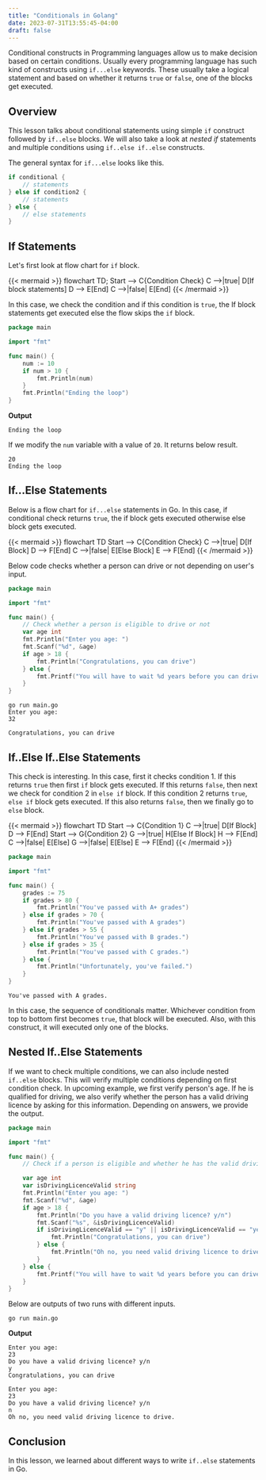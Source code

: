 ```yaml
---
title: "Conditionals in Golang"
date: 2023-07-31T13:55:45-04:00
draft: false
---
```


Conditional constructs in Programming languages allow us to make decision based on certain conditions. Usually every programming language has such kind of constructs using `if...else` keywords. These usually take a logical statement and based on whether it returns `true` or `false`, one of the blocks get executed.

<!--more-->
## Overview

This lesson talks about conditional statements using simple `if` construct followed by `if..else` blocks. We will also take a look at *nested if* statements and multiple conditions using `if..else if..else` constructs.

The general syntax for `if...else` looks like this.

```go
if conditional {
    // statements
} else if condition2 {
    // statements
} else {
    // else statements
}
```

## If Statements

Let's first look at flow chart for `if` block.

{{< mermaid >}}
flowchart TD;
    Start --> C{Condition Check}
    C -->|true| D[If block statements]
    D --> E[End]
    C -->|false| E[End]
{{< /mermaid >}}

In this case, we check the condition and if this condition is `true`, the If block statements get executed else the flow skips the `if` block.

```go
package main

import "fmt"

func main() {
	num := 10
	if num > 10 {
		fmt.Println(num)
	}
	fmt.Println("Ending the loop")
}
```

**Output**

```output{ lineNos=false }
Ending the loop
```

If we modify the `num` variable with a value of `20`. It returns below result.

```output{ lineNos=false }
20
Ending the loop
```

## If...Else Statements

Below is a flow chart for `if...else` statements in Go. In this case, if conditional check returns `true`, the if block gets executed otherwise else block gets executed.

{{< mermaid >}}
flowchart TD
    Start --> C{Condition Check}
    C -->|true| D[If Block]
    D --> F[End]
    C -->|false| E[Else Block]
    E --> F[End]
{{< /mermaid >}}

Below code checks whether a person can drive or not depending on user's input.

```go
package main

import "fmt"

func main() {
	// Check whether a person is eligible to drive or not
	var age int
	fmt.Println("Enter you age: ")
	fmt.Scanf("%d", &age)
	if age > 18 {
		fmt.Println("Congratulations, you can drive")
	} else {
		fmt.Printf("You will have to wait %d years before you can drive.\n", 18-age)
	}
}
```

```shell
go run main.go
Enter you age: 
32
```

```output{ lineNos=false }
Congratulations, you can drive
```

## If..Else If..Else Statements

This check is interesting. In this case, first it checks condition 1. If this returns `true` then first `if` block gets executed. If this returns `false`, then next we check for condition 2 in `else if` block. If this condition 2 returns `true`, `else if` block gets executed. If this also returns `false`, then we finally go to `else` block.

{{< mermaid >}}
flowchart TD
    Start --> C{Condition 1}
    C -->|true| D[If Block]
    D --> F[End]
    Start --> G{Condition 2}
    G -->|true| H[Else If Block]
    H --> F[End]
    C -->|false| E[Else]
    G -->|false| E[Else]
    E --> F[End]
{{< /mermaid >}}

```go
package main

import "fmt"

func main() {
	grades := 75
	if grades > 80 {
		fmt.Println("You've passed with A+ grades")
	} else if grades > 70 {
		fmt.Println("You've passed with A grades")
	} else if grades > 55 {
		fmt.Println("You've passed with B grades.")
	} else if grades > 35 {
		fmt.Println("You've passed with C grades.")
	} else {
		fmt.Println("Unfortunately, you've failed.")
	}
}
```

```output{ lineNos=false }
You've passed with A grades.
```

In this case, the sequence of conditionals matter. Whichever condition from top to bottom first becomes `true`, that block will be executed. Also, with this construct, it will executed only one of the blocks.

## Nested If..Else Statements

If we want to check multiple conditions, we can also include nested `if..else` blocks. This will verify multiple conditions depending on first condition check. In upcoming example, we first verify person's age. If he is qualified for driving, we also verify whether the person has a valid driving licence by asking for this information. Depending on answers, we provide the output.

```go
package main

import "fmt"

func main() {
	// Check if a person is eligible and whether he has the valid driving license.

	var age int
	var isDrivingLicenceValid string
	fmt.Println("Enter you age: ")
	fmt.Scanf("%d", &age)
	if age > 18 {
		fmt.Println("Do you have a valid driving licence? y/n")
		fmt.Scanf("%s", &isDrivingLicenceValid)
		if isDrivingLicenceValid == "y" || isDrivingLicenceValid == "yes" {
			fmt.Println("Congratulations, you can drive")
		} else {
			fmt.Println("Oh no, you need valid driving licence to drive.")
		}
	} else {
		fmt.Printf("You will have to wait %d years before you can drive.\n", 18-age)
	}
}
```

Below are outputs of two runs with different inputs.

```shell
go run main.go
```
**Output**

```output{ lineNos=false }
Enter you age: 
23
Do you have a valid driving licence? y/n
y
Congratulations, you can drive
```

```output{ lineNos=false }
Enter you age: 
23
Do you have a valid driving licence? y/n
n
Oh no, you need valid driving licence to drive.
```

## Conclusion

In this lesson, we learned about different ways to write `if..else` statements in Go.